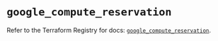 # `google_compute_reservation`

Refer to the Terraform Registry for docs: [`google_compute_reservation`](https://registry.terraform.io/providers/hashicorp/google/5.37.0/docs/resources/compute_reservation).
